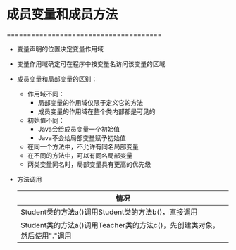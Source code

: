 # 成员变量和成员方法

======================================

* 变量声明的位置决定变量作用域

* 变量作用域确定可在程序中按变量名访问该变量的区域

* 成员变量和局部变量的区别：

  * 作用域不同：
    * 局部变量的作用域仅限于定义它的方法
    * 成员变量的作用域在整个类内部都是可见的
  * 初始值不同：
    * Java会给成员变量一个初始值
    * Java不会给局部变量赋予初始值
  * 在同一个方法中，不允许有同名局部变量
  * 在不同的方法中，可以有同名局部变量
  * 两类变量同名时，局部变量具有更高的优先级

* 方法调用

  | 情况                                       |
  | ---------------------------------------- |
  | Student类的方法a()调用Student类的方法b()，直接调用      |
  | Student类的方法a()调用Teacher类的方法c()，先创建类对象，然后使用"."调用 |

  ​